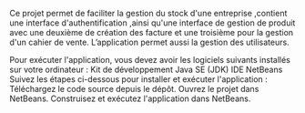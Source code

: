 
Ce projet permet de faciliter la gestion du stock d'une entreprise ,contient une interface d'authentification ,ainsi qu'une interface de gestion de produit avec une deuxième de création des facture et une troisième pour la gestion d'un cahier de vente. L’application permet aussi la gestion des utilisateurs.

Pour exécuter l'application, vous devez avoir les logiciels suivants installés sur votre ordinateur :
Kit de développement Java SE (JDK)
IDE NetBeans
Suivez les étapes ci-dessous pour installer et exécuter l'application :
Téléchargez le code source depuis le dépôt.
Ouvrez le projet dans NetBeans.
Construisez et exécutez l'application dans NetBeans.
